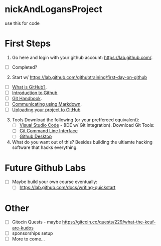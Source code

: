# nickAndLogansProject
use this for code



# First Steps

1) Go here and login with your github account: https://lab.github.com/.
  - [ ] Completed?
2) Start w/ https://lab.github.com/githubtraining/first-day-on-github
  - [ ] [What is GitHub?](https://youtu.be/w3jLJU7DT5E).
  - [ ] [Introduction to Github](https://lab.github.com/githubtraining/introduction-to-github).
  - [ ] [Git Handbook](https://lab.github.com/githubtraining/introduction-to-github).
  - [ ] [Communicating using Markdown](https://lab.github.com/githubtraining/communicating-using-markdown).
  - [ ] [Uploading your project to GitHub](https://lab.github.com/githubtraining/uploading-your-project-to-github)

3) Tools
  Download the following (or your preffereed equivalent):
    - [ ] [Visual Studio Code](https://code.visualstudio.com/Download) - (IDE w/ Git integration).
  Download Git Tools:  
    - [ ] [Git Command Line Interface](https://git-scm.com/book/en/v2/Getting-Started-Installing-Git)
    - [ ] [Github Desktop](https://desktop.github.com/)
    
4) What do you want out of this? Besides building the ultiamte hacking software that hacks everything.
    
# Future Github Labs

- [ ] Maybe build your own course eventually: 
  - [ ] https://lab.github.com/docs/writing-quickstart 

# Other 
- [ ] Gitocin Quests - maybe https://gitcoin.co/quests/229/what-the-kcuf-are-kudos
- [ ] sponsorships setup
- [ ] More to come...
